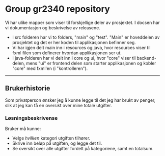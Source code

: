 # Group gr2340 repository 
 
Vi har ulike mapper som viser til forskjellige deler av prosjektet. I docsen har vi dokumentasjon og beskrivelse av releasene. 

- I src folderen har vi to folders, "main" og "test". "Main" er hoveddelen av prosjektet og det er her
koden til applikasjonen befinner seg. 
- Vi har igjen delt main inn i resources og java, hvor resources viser til fxml filen som definerer hvordan applikasjonen ser ut. 
- I java-folderen har vi delt inn i core og ui, hvor "core" viser til backend-delen, mens "ui" er frontend delen som starter applikasjonen og kobler "core" med fxml'en (i "kontrolleren").

---
## Brukerhistorie
Som privatperson ønsker jeg å kunne legge til det jeg har brukt av penger, slik at jeg kan få en oversikt over mine totale utgifter.

### Løsningsbeskrivense
Bruker må kunne:
- Velge *hvilken* kategori utgiften tilhører.
- Skrive inn beløp på utgiften, og legge det til.
- Se oversikt over alle utgifter fordelt på kategoriene, samt en totalsum.

